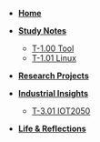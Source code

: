 * **[Home](README.md)**

* **[Study Notes](notes/NOTES.md)**
  * [T-1.00 Tool](notes/000Tool/TOOL.md)
  * [T-1.01 Linux](notes/001Linux/LINUX.md)

* **[Research Projects](projects/README.md)**

* **[Industrial Insights](competitions/README.md)**
  * [T-3.01 IOT2050](notes/001INS/IOT.md)

* **[Life & Reflections](life/README.md)**

